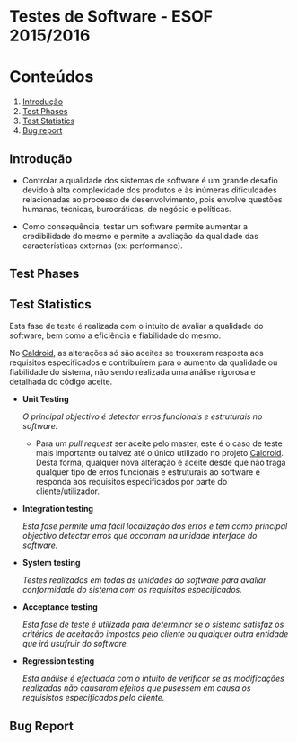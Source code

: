 Testes de Software - ESOF 2015/2016
========

# Conteúdos
1. [Introdução](#introdução)
2. [Test Phases](#phases)
3. [Test Statistics](#statistics)
4. [Bug report](#bug_report)


## Introdução <a name="introdução"></a>

* Controlar a qualidade dos sistemas de software é um grande desafio devido à alta
complexidade dos produtos e às inúmeras dificuldades relacionadas ao processo de
desenvolvimento, pois envolve questões humanas, técnicas, burocráticas, de negócio e políticas.

* Como consequência, testar um software permite aumentar a credibilidade do
mesmo e permite a avaliação da qualidade das características externas (ex: performance).

## Test Phases  <a name="phases"></a>


## Test Statistics  <a name="statistics"></a>

Esta fase de teste é realizada com o intuito de avaliar a qualidade do software, bem como a
eficiência e fiabilidade do mesmo.

No [Caldroid](https://github.com/roomorama/Caldroid), as alterações só são aceites se
trouxeram resposta aos requisitos especificados e contribuírem para o aumento da qualidade
ou fiabilidade do sistema, não sendo realizada uma análise rigorosa e detalhada do código
aceite.


* **Unit Testing**

    *O principal objectivo é detectar erros funcionais e estruturais no software.*

    * Para um *pull request* ser aceite pelo master, este é o caso de teste mais importante ou talvez até o único
    utilizado no projeto [Caldroid](https://github.com/roomorama/Caldroid). Desta forma, qualquer nova alteração é aceite desde que
    não traga qualquer tipo de  erros funcionais e estruturais ao software e responda aos requisitos especificados por parte do
    cliente/utilizador.

* **Integration testing**

    *Esta fase permite uma fácil localização dos erros e tem como principal objectivo detectar erros que occorram na unidade interface do software.*

* **System testing**

    *Testes realizados em todas as unidades do software para avaliar conformidade do sistema com os requisitos especificados.*

* **Acceptance testing**

    *Esta fase de teste é utilizada para determinar se o sistema satisfaz os critérios de aceitação impostos pelo cliente ou qualquer outra entidade que irá usufruir do software.*


* **Regression testing**

    *Esta análise é efectuada com o intuito de verificar se as modificações realizadas não causaram efeitos que pusessem em causa os requisistos especificados pelo cliente.*

## Bug Report  <a name="bug_report"></a>
